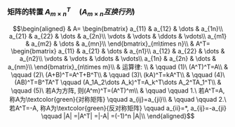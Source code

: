 ### 矩阵的转置 $A_{m\times n}^T \quad (A_{m\times n}互换行列)$
$$\begin{aligned}
& A=
\begin{bmatrix}
a_{11} & a_{12} & \dots & a_{1n}\\
a_{21} & a_{22} & \dots & a_{2n}\\
\vdots & \vdots & \ddots & \vdots\\
a_{m1} & a_{m2} & \dots & a_{mn}\\
\end{bmatrix}_{m\times n}\\
& A^T=
\begin{bmatrix}
a_{11} & a_{21} & \dots & a_{n1}\\
a_{12} & a_{22} & \dots & a_{n2}\\
\vdots & \vdots & \ddots & \vdots\\
a_{1n} & a_{2n} & \dots & a_{nm}\\
\end{bmatrix}_{n\times m}\\
& 运算律: \\
& \qquad (1)\ (A^T)^T=A\\
& \qquad (2)\ (A+B)^T=A^T+B^T\\
& \qquad (3)\ (kA)^T=kA^T\\
& \qquad (4)\ (AB)^T=B^TA^T \qquad (A_1A_2\dots A_k)^T=A_k^T\dots A_2^TA_1^T\\
& \qquad (5)\ 若A为方阵, 则(A^m)^T=(A^T)^m\\
& \qquad \qquad 1.\ 若A^T=A, 称A为\textcolor{green}{对称矩阵} \qquad a_{ij}=a_{ji}\\
& \qquad \qquad 2.\ 若A^T=-A, 称A为\textcolor{green}{反对称矩阵} \qquad a_{ii}=*, a_{ij}=-a_{ji} \qquad |A| =|A^T| =|-A| =(-1)^n |A|\\
\end{aligned}$$
